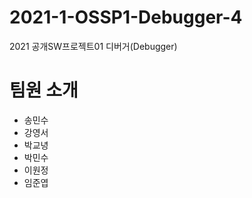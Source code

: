 # 2021-1-OSSP1-Debugger-4
2021 공개SW프로젝트01 디버거(Debugger)

# 팀원 소개
- 송민수
- 강영서
- 박교녕
- 박민수
- 이원정
- 임준엽
